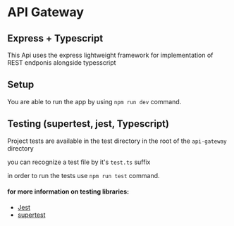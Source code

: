 # API Gateway
## Express + Typescript

This Api uses the express lightweight framework for implementation of REST endponis alongside typesscript 

## Setup
You are able to run the app by using `npm run dev` command.

## Testing (supertest, jest, Typescript)
Project tests are available in the test directory in the root of the `api-gateway` directory 

you can recognize a test file by it's `test.ts` suffix
 
in order to run the tests use `npm run test` command.

#### for more information on testing libraries:
- [Jest](https://jestjs.io/)
- [supertest](https://www.npmjs.com/package/supertest)